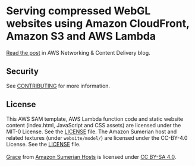 # Serving compressed WebGL websites using Amazon CloudFront, Amazon S3 and AWS Lambda

[Read the post](https://aws.amazon.com/blogs/networking-and-content-delivery/serving-compressed-webgl-websites-using-amazon-cloudfront-amazon-s3-and-aws-lambda/) in AWS Networking & Content Delivery blog.


## Security

See [CONTRIBUTING](CONTRIBUTING.md#security-issue-notifications) for more information.

## License

This AWS SAM template, AWS Lambda function code and static website content (index.html, JavaScript and CSS assets) are licensed under the MIT-0 License. See the [LICENSE](LICENSE) file. The Amazon Sumerian host and related textures (under `website/model/`) are licensed under the CC-BY-4.0 License. See the [LICENSE](website/model/LICENSE) file.
<br/><br/>
[Grace](https://github.com/aws-samples/amazon-sumerian-hosts/tree/mainline/examples/assets/glTF/characters/adult_female/grace) from [Amazon Sumerian Hosts](https://github.com/aws-samples/amazon-sumerian-hosts) is licensed under [CC BY-SA 4.0](https://creativecommons.org/licenses/by-sa/4.0/).
